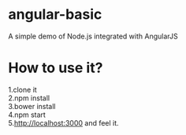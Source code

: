 # angular-basic
A simple demo of Node.js integrated with AngularJS
<h1>How to use it?</h1>
1.clone it<br>
2.npm install<br>
3.bower install<br>
4.npm start<br>
5.<a href="http://localhost:3000">http://localhost:3000</a> and feel it.<br>

